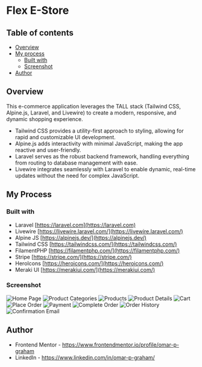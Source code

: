# Flex E-Store

## Table of contents

- [Overview](#overview)
- [My process](#my-process)
  - [Built with](#built-with)
  - [Screenshot](#screenshot)
- [Author](#author)

## Overview

This e-commerce application leverages the TALL stack (Tailwind CSS, Alpine.js, Laravel, and Livewire) to create a modern, responsive, and dynamic shopping experience.

- Tailwind CSS provides a utility-first approach to styling, allowing for rapid and customizable UI development.
- Alpine.js adds interactivity with minimal JavaScript, making the app reactive and user-friendly.
- Laravel serves as the robust backend framework, handling everything from routing to database management with ease.
- Livewire integrates seamlessly with Laravel to enable dynamic, real-time updates without the need for complex JavaScript.

## My Process

### Built with

- Laravel [https://laravel.com](https://laravel.com)
- Livewire [https://livewire.laravel.com/](https://livewire.laravel.com/)
- Alpine JS [https://alpinejs.dev/](https://alpinejs.dev/)
- Tailwind CSS [https://tailwindcss.com/](https://tailwindcss.com/)
- FilamentPHP [https://filamentphp.com/](https://filamentphp.com/)
- Stripe [https://stripe.com/](https://stripe.com/)
- HeroIcons [https://heroicons.com/](https://heroicons.com/)
- Meraki UI [https://merakiui.com/](https://merakiui.com/)

### Screenshot

![Home Page](./public/images/screenshots/home_page.png)
![Product Categories](./public/images/screenshots/categories.png)
![Products](./public/images/screenshots/products.png)
![Product Details](./public/images/screenshots/product_details.png)
![Cart](./public/images/screenshots/cart.png)
![Place Order](./public/images/screenshots/place_order.png)
![Payment](./public/images/screenshots/payment.png)
![Complete Order](./public/images/screenshots/order_complete.png)
![Order History](./public/images/screenshots/orders.png)
![Confirmation Email](./public/images/screenshots/confirmation_email.png)

## Author

- Frontend Mentor - https://www.frontendmentor.io/profile/omar-p-graham
- LinkedIn - https://www.linkedin.com/in/omar-p-graham/